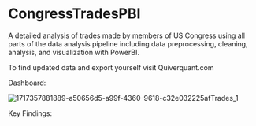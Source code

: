 # CongressTradesPBI
A detailed analysis of trades made by members of US Congress using all parts of the data analysis pipeline including data preprocessing, cleaning, analysis, and visualization with PowerBI.

To find updated data and export yourself visit Quiverquant.com

Dashboard:

![1717357881889-a50656d5-a99f-4360-9618-c32e032225afTrades_1](https://github.com/CameronCMaples/CongressTradesPBI/assets/78427260/5558627c-0fbb-4505-9e39-7d69c0c42575)

Key Findings:

